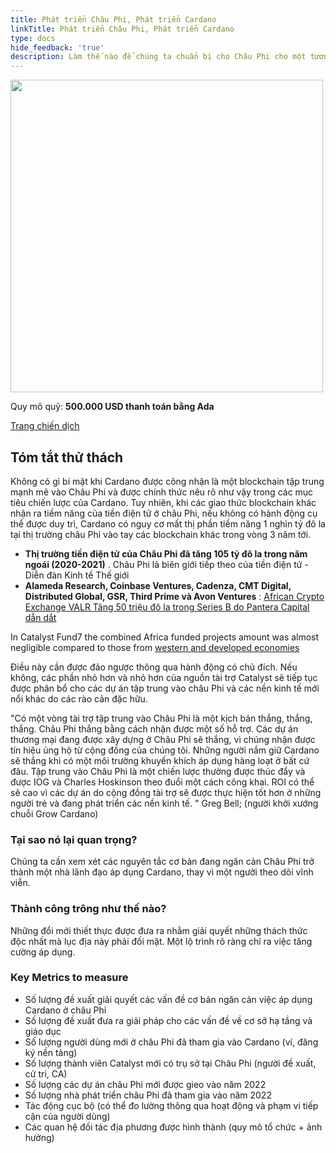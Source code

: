 ```yaml
---
title: Phát triển Châu Phi, Phát triển Cardano
linkTitle: Phát triển Châu Phi, Phát triển Cardano
type: docs
hide_feedback: 'true'
description: Làm thế nào để chúng ta chuẩn bị cho Châu Phi cho một tương lai của việc áp dụng Cardano trên diện rộng? Làm thế nào để chúng ta tiếp tục gieo mầm và phát triển việc áp dụng vào năm 2022 và hơn thế nữa?
---
```


<img src="https://cardano.ideascale.com/community-library/accounts/93/936143/Public/04-Grow-Africa-Grow-Cardano-933cde.png" style="width:500px;height500px">

Quy mô quỹ: **500.000 USD thanh toán bằng Ada**

[Trang chiến dịch](https://cardano.ideascale.com/c/campaigns/26600/about)

## Tóm tắt thử thách

Không có gì bí mật khi Cardano được công nhận là một blockchain tập trung mạnh mẽ vào Châu Phi và được chính thức nêu rõ như vậy trong các mục tiêu chiến lược của Cardano. Tuy nhiên, khi các giao thức blockchain khác nhận ra tiềm năng của tiền điện tử ở châu Phi, nếu không có hành động cụ thể được duy trì, Cardano có nguy cơ mất thị phần tiềm năng 1 nghìn tỷ đô la tại thị trường châu Phi vào tay các blockchain khác trong vòng 3 năm tới.

- **Thị trường tiền điện tử của Châu Phi đã tăng 105 tỷ đô la trong năm ngoái (2020-2021)** . Châu Phi là biên giới tiếp theo của tiền điện tử - Diễn đàn Kinh tế Thế giới
- **Alameda Research, Coinbase Ventures, Cadenza, CMT Digital, Distributed Global, GSR, Third Prime và Avon Ventures** : [African Crypto Exchange VALR Tăng 50 triệu đô la trong Series B do Pantera Capital dẫn dắt](https://www.coindesk.com/business/2022/03/01/african-crypto-exchange-valr-raises-50m-in-series-b-led-by-pantera-capital/)

In Catalyst Fund7 the combined Africa funded projects amount was almost negligible compared to those from [western and developed economies](https://twitter.com/danny_cryptofay/status/1496078645319933954?s=20&t=Ohr06EIZW05vz_B4Fjk_JA)

Điều này cần được đảo ngược thông qua hành động có chủ đích. Nếu không, các phần nhỏ hơn và nhỏ hơn của nguồn tài trợ Catalyst sẽ tiếp tục được phân bổ cho các dự án tập trung vào châu Phi và các nền kinh tế mới nổi khác do các rào cản đặc hữu.

"Có một vòng tài trợ tập trung vào Châu Phi là một kịch bản thắng, thắng, thắng. Châu Phi thắng bằng cách nhận được một số hỗ trợ. Các dự án thương mại đang được xây dựng ở Châu Phi sẽ thắng, vì chúng nhận được tín hiệu ủng hộ từ cộng đồng của chúng tôi. Những người nắm giữ Cardano sẽ thắng khi có một môi trường khuyến khích áp dụng hàng loạt ở bất cứ đâu. Tập trung vào Châu Phi là một chiến lược thường được thúc đẩy và được IOG và Charles Hoskinson theo đuổi một cách công khai. ROI có thể sẽ cao vì các dự án do cộng đồng tài trợ sẽ được thực hiện tốt hơn ở những người trẻ và đang phát triển các nền kinh tế. " Greg Bell; (người khởi xướng chuỗi Grow Cardano)

### Tại sao nó lại quan trọng?

Chúng ta cần xem xét các nguyên tắc cơ bản đang ngăn cản Châu Phi trở thành một nhà lãnh đạo áp dụng Cardano, thay vì một người theo dõi vĩnh viễn.

### Thành công trông như thế nào?

Những đổi mới thiết thực được đưa ra nhằm giải quyết những thách thức độc nhất mà lục địa này phải đối mặt. Một lộ trình rõ ràng chỉ ra việc tăng cường áp dụng.

### Key Metrics to measure

- Số lượng đề xuất giải quyết các vấn đề cơ bản ngăn cản việc áp dụng Cardano ở châu Phi
- Số lượng đề xuất đưa ra giải pháp cho các vấn đề về cơ sở hạ tầng và giáo dục
- Số lượng người dùng mới ở châu Phi đã tham gia vào Cardano (ví, đăng ký nền tảng)
- Số lượng thành viên Catalyst mới có trụ sở tại Châu Phi (người đề xuất, cử tri, CA)
- Số lượng các dự án châu Phi mới được gieo vào năm 2022
- Số lượng nhà phát triển châu Phi đã tham gia vào năm 2022
- Tác động cục bộ (có thể đo lường thông qua hoạt động và phạm vi tiếp cận của người dùng)
- Các quan hệ đối tác địa phương được hình thành (quy mô tổ chức + ảnh hưởng)

